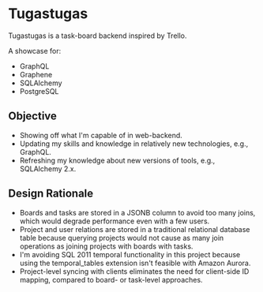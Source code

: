 # Tugastugas

Tugastugas is a task-board backend inspired by Trello.

A showcase for:

* GraphQL
* Graphene
* SQLAlchemy
* PostgreSQL


## Objective

* Showing off what I'm capable of in web-backend.
* Updating my skills and knowledge in relatively new technologies, e.g., GraphQL.
* Refreshing my knowledge about new versions of tools, e.g., SQLAlchemy 2.x.

## Design Rationale

* Boards and tasks are stored in a JSONB column to avoid too many joins, which would degrade performance even with a few users.
* Project and user relations are stored in a traditional relational database table because querying projects would not cause as many join operations as joining projects with boards with tasks.
* I'm avoiding SQL 2011 temporal functionality in this project because using the temporal_tables extension isn't feasible with Amazon Aurora.
* Project-level syncing with clients eliminates the need for client-side ID mapping, compared to board- or task-level approaches.
